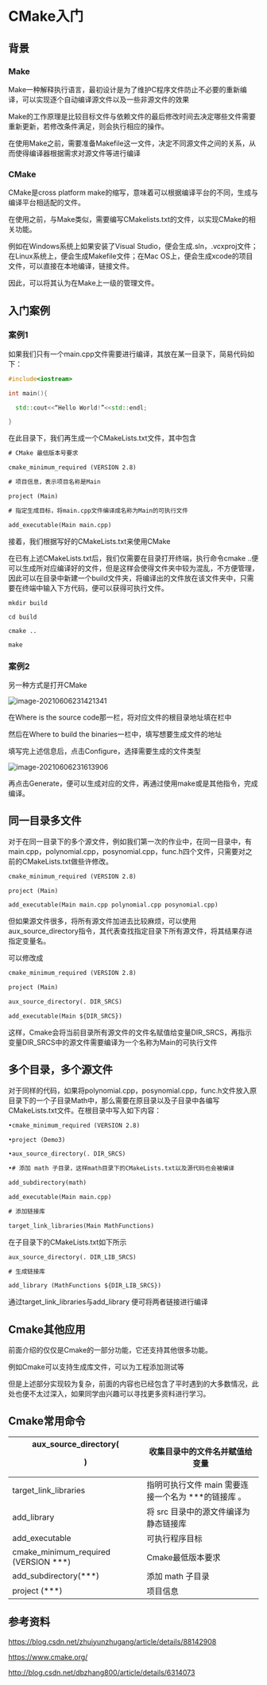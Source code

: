 # CMake入门

## 背景

### Make	

Make一种解释执行语言，最初设计是为了维护C程序文件防止不必要的重新编译，可以实现逐个自动编译源文件以及一些非源文件的效果

Make的工作原理是比较目标文件与依赖文件的最后修改时间去决定哪些文件需要重新更新，若修改条件满足，则会执行相应的操作。

在使用Make之前，需要准备Makefile这一文件，决定不同源文件之间的关系，从而使得编译器根据需求对源文件等进行编译

### CMake

CMake是cross platform make的缩写，意味着可以根据编译平台的不同，生成与编译平台相适配的文件。

在使用之前，与Make类似，需要编写CMakelists.txt的文件，以实现CMake的相关功能。

例如在Windows系统上如果安装了Visual Studio，便会生成.sln，.vcxproj文件；在Linux系统上，便会生成Makefile文件；在Mac OS上，便会生成xcode的项目文件，可以直接在本地编译，链接文件。

因此，可以将其认为在Make上一级的管理文件。

## 入门案例

### 案例1

如果我们只有一个main.cpp文件需要进行编译，其放在某一目录下，简易代码如下：

```cpp
#include<iostream>

int main(){

  std::cout<<“Hello World!”<<std::endl;

}
```

在此目录下，我们再生成一个CMakeLists.txt文件，其中包含

```txt
# CMake 最低版本号要求

cmake_minimum_required (VERSION 2.8)

# 项目信息，表示项目名称是Main

project (Main)

# 指定生成目标，将main.cpp文件编译成名称为Main的可执行文件

add_executable(Main main.cpp)
```

接着，我们根据写好的CMakeLists.txt来使用CMake

在已有上述CMakeLists.txt后，我们仅需要在目录打开终端，执行命令cmake ..便可以生成所对应编译好的文件，但是这样会使得文件夹中较为混乱，不方便管理，因此可以在目录中新建一个build文件夹，将编译出的文件放在该文件夹中，只需要在终端中输入下方代码，便可以获得可执行文件。

```
mkdir build

cd build

cmake ..

make
```

### 案例2

另一种方式是打开CMake

![image-20210606231421341](C:\Users\罗裕佳\AppData\Roaming\Typora\typora-user-images\image-20210606231421341.png)

在Where is the source code那一栏，将对应文件的根目录地址填在栏中

然后在Where to build the binaries一栏中，填写想要生成文件的地址

填写完上述信息后，点击Configure，选择需要生成的文件类型

![image-20210606231613906](C:\Users\罗裕佳\AppData\Roaming\Typora\typora-user-images\image-20210606231613906.png)

再点击Generate，便可以生成对应的文件，再通过使用make或是其他指令，完成编译。

## 同一目录多文件

对于在同一目录下的多个源文件，例如我们第一次的作业中，在同一目录中，有main.cpp，polynomial.cpp，posynomial.cpp，func.h四个文件，只需要对之前的CMakeLists.txt做些许修改。

```txt
cmake_minimum_required (VERSION 2.8)

project (Main)

add_executable(Main main.cpp polynomial.cpp posynomial.cpp)
```

但如果源文件很多，将所有源文件加进去比较麻烦，可以使用aux_source_directory指令，其代表查找指定目录下所有源文件，将其结果存进指定变量名。

可以修改成

```txt
cmake_minimum_required (VERSION 2.8)

project (Main)

aux_source_directory(. DIR_SRCS)

add_executable(Main ${DIR_SRCS})
```

这样，Cmake会将当前目录所有源文件的文件名赋值给变量DIR_SRCS，再指示变量DIR_SRCS中的源文件需要编译为一个名称为Main的可执行文件

## 多个目录，多个源文件

对于同样的代码，如果将polynomial.cpp，posynomial.cpp，func.h文件放入原目录下的一个子目录Math中，那么需要在原目录以及子目录中各编写CMakeLists.txt文件。在根目录中写入如下内容：

```txt
•cmake_minimum_required (VERSION 2.8)

•project (Demo3)

•aux_source_directory(. DIR_SRCS)

•# 添加 math 子目录，这样math目录下的CMakeLists.txt以及源代码也会被编译

add_subdirectory(math)

add_executable(Main main.cpp)

# 添加链接库

target_link_libraries(Main MathFunctions)
```

在子目录下的CMakeLists.txt如下所示

```txt
aux_source_directory(. DIR_LIB_SRCS)

# 生成链接库

add_library (MathFunctions ${DIR_LIB_SRCS})
```

通过target_link_libraries与add_library 便可将两者链接进行编译

## Cmake其他应用

前面介绍的仅仅是Cmake的一部分功能，它还支持其他很多功能。

例如Cmake可以支持生成库文件，可以为工程添加测试等

但是上述部分实现较为复杂，前面的内容也已经包含了平时遇到的大多数情况，此处也便不太过深入，如果同学由兴趣可以寻找更多资料进行学习。

## Cmake常用命令

| aux_source_directory(<dir>  <variable>) | 收集目录中的文件名并赋值给变量                      |
| --------------------------------------- | --------------------------------------------------- |
| target_link_libraries                   | 指明可执行文件 main 需要连接一个名为 ***的链接库 。 |
| add_library                             | 将 src 目录中的源文件编译为静态链接库               |
| add_executable                          | 可执行程序目标                                      |
| cmake_minimum_required  (VERSION ***)   | Cmake最低版本要求                                   |
| add_subdirectory(***)                   | 添加 math  子目录                                   |
| project  (***)                          | 项目信息                                            |

## 参考资料

https://blog.csdn.net/zhuiyunzhugang/article/details/88142908

https://www.cmake.org/

http://blog.csdn.net/dbzhang800/article/details/6314073

